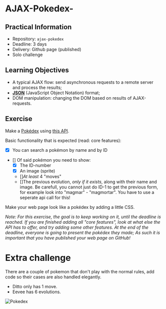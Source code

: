 # AJAX-Pokedex- 

## Practical Information

* Repository: `ajax-pokedex`
* Deadline: 3 days
* Delivery: Github page (published)
* Solo challenge

## Learning Objectives

* A typical AJAX flow: send asynchronous requests to a remote server and process the results;
* **[JSON](https://www.w3schools.com/js/js_json_intro.asp)** (JavaScript Object Notation) format;
* DOM manipulation: changing the DOM based on results of AJAX-requests.

## Exercise

Make a [Pokédex](https://www.google.com/search?q=pokedex&source=lnms&tbm=isch&sa=X&ved=0ahUKEwiRtNT3-vDfAhWDy6QKHd1cBD4Q_AUIDigB&biw=1300&bih=968#imgrc=_) using [this API](https://pokeapi.co/).

Basic functionality that is expected (read: core features):
- [x] You can search a pokémon by name and by ID
- [] Of said pokémon you need to show:
    - [x] The ID-number
    - [x] An image (sprite)
    - []_At least_ 4 "moves"
    - []The previous evolution, _only if it exists_, along with their name and image. Be carefull, you cannot just do ID-1 to get the previous form, for example look into "magmar" - "magmortar". You have to use a seperate api call for this!

Make your web page look like a pokédex by adding a little CSS.

_Note: For this exercise, the goal is to keep working on it, until the deadline is reached. If you are finished adding all "core features", look at what else the API has to offer, and try adding some other features. At the end of the deadline, everyone is going to present the pokédex they made; As such it is important that you have published your web page on GitHub!_

# Extra challenge
There are a couple of pokemon that don't play with the normal rules, add code so their cases are also handled elegantly.

- Ditto only has 1 move.
- Eevee has 6 evolutions.

![Pokedex](pokedex.jpg)